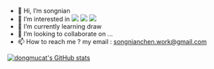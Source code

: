 - 👋 Hi, I’m songnian 
- 👀 I’m interested in <span > <img src="https://img.shields.io/badge/-HTML5-E34F26?style=flat-square&logo=html5&logoColor=white" /> <img src="https://img.shields.io/badge/-CSS3-1572B6?style=flat-square&logo=css3" /> <img src="https://img.shields.io/badge/-JavaScript-oringe?style=flat-square&logo=javascript" /> </span>
- 🌱 I’m currently learning draw
- 💞️ I’m looking to collaborate on ...
- 📫 How to reach me ? my email : songnianchen.work@gmail.com



[![dongmucat's GitHub stats](https://github-readme-stats.vercel.app/api?username=dongmucat&show_icons=true)](https://github.com/anuraghazra/github-readme-stats)
